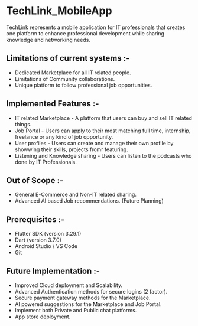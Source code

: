 # TechLink_MobileApp
TechLink represents a mobile application for IT professionals that creates one platform to enhance professional development while sharing knowledge and networking needs.

## Limitations of current systems :-
- Dedicated Marketplace for all IT related people.
- Limitations of Community collaborations.
- Unique platform to follow professional job opportunities.
  
## Implemented Features :-
- IT related Marketplace - A platform that users can buy and sell IT related things.
- Job Portal - Users can apply to their most matching full time, internship, freelance or any kind of job opportunity.
- User profiles - Users can create and manage their own profile by showwing their skills, projects fromr featuring.
- Listening and Knowledge sharing - Users can listen to the podcasts who done by IT Professionals.
  
## Out of Scope :-
- General E-Commerce and Non-IT related sharing.
- Advanced AI based Job recommendations. (Future Planning)
  
## Prerequisites :-
- Flutter SDK (version 3.29.1)
- Dart (version 3.7.0)
- Android Studio / VS Code
- Git
  
## Future Implementation :-
- Improved Cloud deployment and Scalability.
- Advanced Authentication methods for secure logins (2 factor).
- Secure payment gateway methods for the Marketplace.
- AI powered suggestions for the Marketplace and Job Portal.
- Implement both Private and Public chat platforms.
- App store deployment.
